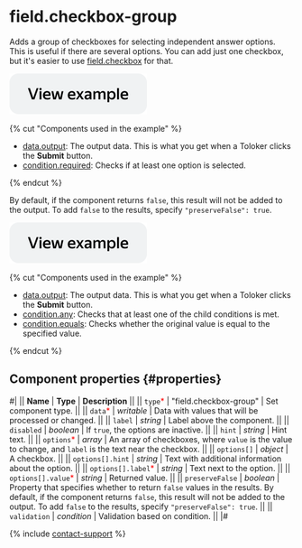 # field.checkbox-group

Adds a group of checkboxes for selecting independent answer options. This is useful if there are several options. You can add just one checkbox, but it's easier to use [field.checkbox](field.checkbox.md) for that.

[![View example in the sandbox](../_images/buttons/view-example.svg)](https://ya.cc/t/qeQoTGCe47BNW2)

{% cut "Components used in the example" %}

- [data.output](../operations/work-with-data.md): The output data. This is what you get when a Toloker clicks the **Submit** button.
- [condition.required](condition.required.md): Checks if at least one option is selected.

{% endcut %}

By default, if the component returns `false`, this result will not be added to the output. To add `false` to the results, specify `"preserveFalse": true`.

[![View example in the sandbox](../_images/buttons/view-example.svg)](https://ya.cc/t/Mo_S234j47BPYs)

{% cut "Components used in the example" %}

- [data.output](../operations/work-with-data.md): The output data. This is what you get when a Toloker clicks the **Submit** button.
- [condition.any](condition.any.md): Checks that at least one of the child conditions is met.
- [condition.equals](condition.equals.md): Checks whether the original value is equal to the specified value.

{% endcut %}

## Component properties {#properties}

#|
|| **Name** | **Type** | **Description** ||
|| `type`<span style="color: red">\*</span> | "field.checkbox-group" | Set component type. ||
|| `data`<span style="color: red">\*</span> | _writable_ | Data with values that will be processed or changed. ||
|| `label` | _string_ | Label above the component. ||
|| `disabled` | _boolean_ | If `true`, the options are inactive. ||
|| `hint` | _string_ | Hint text. ||
|| `options`<span style="color: red">\*</span> | _array_ | An array of checkboxes, where `value` is the value to change, and `label` is the text near the checkbox. ||
|| `options[]` | _object_ | A checkbox. ||
|| `options[].hint` | _string_ | Text with additional information about the option. ||
|| `options[].label`<span style="color: red">\*</span> | _string_ | Text next to the option. ||
|| `options[].value`<span style="color: red">\*</span> | _string_ | Returned value. ||
|| `preserveFalse` | _boolean_ | Property that specifies whether to return `false` values in the results. By default, if the component returns `false`, this result will not be added to the output. To add `false` to the results, specify `"preserveFalse": true`. ||
|| `validation` | _condition_ | Validation based on condition. ||
|#

{% include [contact-support](../_includes/contact-support.md) %}

